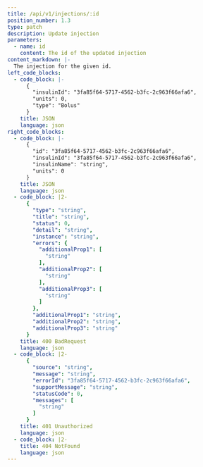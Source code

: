 ```yaml
---
title: /api/v1/injections/:id
position_number: 1.3
type: patch
description: Update injection
parameters:
  - name: id
    content: The id of the updated injection
content_markdown: |-
  The injection for the given id.
left_code_blocks:
  - code_block: |-
      {
        "insulinId": "3fa85f64-5717-4562-b3fc-2c963f66afa6",
        "units": 0,
        "type": "Bolus"
      }
    title: JSON
    language: json
right_code_blocks:
  - code_block: |-
      {
        "id": "3fa85f64-5717-4562-b3fc-2c963f66afa6",
        "insulinId": "3fa85f64-5717-4562-b3fc-2c963f66afa6",
        "insulinName": "string",
        "units": 0
      }
    title: JSON
    language: json
  - code_block: |2-
      {
        "type": "string",
        "title": "string",
        "status": 0,
        "detail": "string",
        "instance": "string",
        "errors": {
          "additionalProp1": [
            "string"
          ],
          "additionalProp2": [
            "string"
          ],
          "additionalProp3": [
            "string"
          ]
        },
        "additionalProp1": "string",
        "additionalProp2": "string",
        "additionalProp3": "string"
      }
    title: 400 BadRequest
    language: json
  - code_block: |2-
      {
        "source": "string",
        "message": "string",
        "errorId": "3fa85f64-5717-4562-b3fc-2c963f66afa6",
        "supportMessage": "string",
        "statusCode": 0,
        "messages": [
          "string"
        ]
      }
    title: 401 Unauthorized
    language: json
  - code_block: |2-
    title: 404 NotFound
    language: json
---
```

